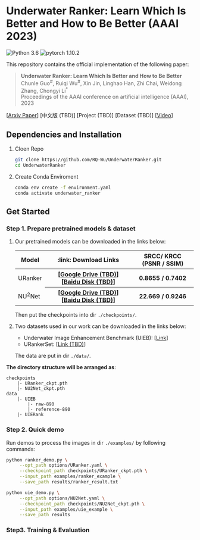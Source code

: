 # Underwater Ranker: Learn Which Is Better and How to Be Better (AAAI 2023)

![Python 3.6](https://img.shields.io/badge/python-3.6-g) ![pytorch 1.10.2](https://img.shields.io/badge/pytorch-1.10.2-blue.svg)

This repository contains the official implementation of the following paper:
> **Underwater Ranker: Learn Which Is Better and How to Be Better**<br>
> Chunle Guo<sup>#</sup>, Ruiqi Wu<sup>#</sup>, Xin Jin, Linghao Han, Zhi Chai, Weidong Zhang, Chongyi Li<sup>*</sup><br>
> Proceedings of the AAAI conference on artificial intelligence (AAAI), 2023<br>

[[Arxiv Paper](https://arxiv.org/abs/2208.06857)]  [中文版 (TBD)] [Project (TBD)]  [Dataset (TBD)] [[Video]()]

## Dependencies and Installation
1. Cloen Repo
    ```bash
    git clone https://github.com/RQ-Wu/UnderwaterRanker.git
    cd UnderwaterRanker
    ```

2. Create Conda Enviroment
    ```bash
    conda env create -f environment.yaml
    conda activate underwater_ranker
    ```

## Get Started
### Step 1. Prepare pretrained models & dataset 

1. Our pretrained models can be downloaded in the links below:
    <table>
    <thead>
    <tr>
        <th>Model</th>
        <th>:link: Download Links </th>
        <th> SRCC/ KRCC (PSNR / SSIM) </th>
    </tr>
    </thead>
    <tbody>
    <tr>
        <td>URanker</td>
        <th>
        [<a href="">Google Drive (TBD)</a>] 
        [<a href="">Baidu Disk (TBD)</a>]
        </th>
        <th>0.8655 / 0.7402</th>
    </tr>
    <tr>
        <td>NU<sup>2</sup>Net</td>
        <th>
        [<a href="">Google Drive (TBD)</a>] 
        [<a href="">Baidu Disk (TBD)</a>]
        </th>
        <th>22.669 / 0.9246</th>
    </tr>
    </tbody>
    </table>

    Then put the checkpoints into  dir `./checkpoints/`.

2. Two datasets used in our work can be downloaded in the links below:

    - Underwater Image Enhancement Benchmark (UIEB): [<a href="https://li-chongyi.github.io/proj_benchmark.html">Link</a>]
    - URankerSet: [<a href="">Link (TBD)</a>]

    The data are put in dir `./data/`.

**The directory structure will be arranged as**:
```
checkpoints
    |- URanker_ckpt.pth
    |- NU2Net_ckpt.pth
data
    |- UIEB
        |- raw-890
        |- reference-890
    |- UIERank
```

### Step 2. Quick demo
Run demos to process the images in dir `./examples/` by following commands:

```bash
python ranker_demo.py \
     --opt_path options/URanker.yaml \
     --checkpoint_path checkpoints/URanker_ckpt.pth \
     --input_path examples/ranker_example \
     --save_path results/ranker_result.txt
```

```bash
python uie_demo.py \
     --opt_path options/NU2Net.yaml \
     --checkpoint_path checkpoints/NU2Net_ckpt.pth \
     --input_path examples/uie_example \
     --save_path results
```

### Step3. Training & Evaluation
